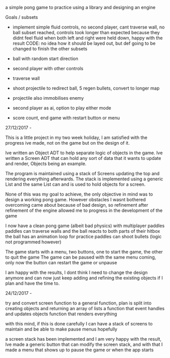 a simple pong game to practice using a library and designing an engine

Goals / subsets

- implement simple fluid controls, no second player, cant traverse wall, no ball
	subset reached, controls took longer than expected because they didnt feel fluid when both
	left and right were held down, happy with the result
	CODE: no idea how it should be layed out, but def going to be changed to finish
		  the other subsets

- ball with random start direction
- second player with other controls
- traverse wall
- shoot projectile to redirect ball, 5 regen bullets, convert to longer map
- projectile also immobilises enemy
- second player as ai, option to play either mode
- score count, end game with restart button or menu


27/12/2017 - 

This is a little project in my two week holiday, 
I am satisfied with the progress ive made, not on the game but on the design of it.

Ive written an Object ADT to help separate logic of objects in the game.
Ive written a Screen ADT that can hold any sort of data that it wants to update and render, Objects
being an example.

The program is maintained using a stack of Screens updating the top and rendering everything afterwards.
The stack is implemented using a generic List and the same List can and is used to hold objects for a screen.

None of this was my goal to achieve, the only objective in mind was to design a working pong game.
However obstacles I wasnt bothered overcoming came about because of bad design, so refinement
after refinement of the engine allowed me to progress in the development of the game

I now have a clean pong game (albeit bad physics) with multiplayer paddles
paddles can traverse walls and the ball reacts to both parts of their hitbox
the ball has an animation loop for practice
paddles can shoot bullets (logic not programmed however)

The game starts with a menu, two buttons, one to start the game, the other to quit the game
The game can be paused with the same menu coming, only now the button can restart the game or
unpause

I am happy with the results, I dont think I need to change the design anymore and can now just keep
adding and refining the existing objects if I plan and have the time to.



24/12/2017 -

try and convert screen function to a general function, plan is
split into creating objects and returning an array of lists
a function that event handles and updates objects
function that renders everything

with this mind, if this is done carefully I can have a stack of screens to maintain
and be able to make pause menus hopefully

a screen stack has been implemented and I am very happy with the result, Ive made a generic button
that can modify the screen stack, and with that I made a menu that shows up to pause the game or
when the app starts
